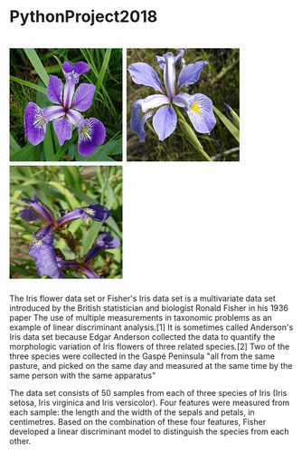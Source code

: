 # PythonProject2018

<h1 align="left">
  <img src="iris_versicolor.png" alt="Iris Versicolor" width="200" height="200" />


  <img src="Iris_virginica.jpg" alt="Iris Virginica" width="200" height="200" />

  <img src="Iris_setosa.jpg" alt="Iris Setosa" width="200" height="200" />
</h1>
The Iris flower data set or Fisher's Iris data set is a multivariate data set introduced by the British statistician and biologist Ronald Fisher in his 1936 paper The use of multiple measurements in taxonomic problems as an example of linear discriminant analysis.[1] It is sometimes called Anderson's Iris data set because Edgar Anderson collected the data to quantify the morphologic variation of Iris flowers of three related species.[2] Two of the three species were collected in the Gaspé Peninsula "all from the same pasture, and picked on the same day and measured at the same time by the same person with the same apparatus"

The data set consists of 50 samples from each of three species of Iris (Iris setosa, Iris virginica and Iris versicolor). Four features were measured from each sample: the length and the width of the sepals and petals, in centimetres. Based on the combination of these four features, Fisher developed a linear discriminant model to distinguish the species from each other.

